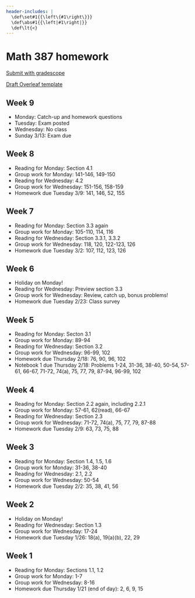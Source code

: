 ```yaml
---
header-includes: |
  \def\set#1{{\left\{#1\right\}}}
  \def\abs#1{{\left|#1\right|}}
  \def\lt{<}
---
```


# Math 387 homework

[Submit with gradescope](https://www.gradescope.com/courses/218675)

[Draft Overleaf template](https://www.overleaf.com/read/wqzxckcdzwzr)

## Week 9

* Monday: Catch-up and homework questions
* Tuesday: Exam posted
* Wednesday: No class
* Sunday 3/13: Exam due

## Week 8

* Reading for Monday: Section 4.1
* Group work for Monday: 141-146, 149-150
* Reading for Wednesday: 4.2
* Group work for Wednesday: 151-156, 158-159
* Homework due Tuesday 3/9: 141, 146, 52, 155

## Week 7

* Reading for Monday: Section 3.3 again
* Group work for Monday: 105-110, 114, 116
* Reading for Wednesday: Section 3.3.1, 3.3.2
* Group work for Wednesday: 118, 120, 122-123, 126
* Homework due Tuesday 3/2: 107, 112, 123, 126

## Week 6

* Holiday on Monday!
* Reading for Wednesday: Preview section 3.3
* Group work for Wednesday: Review, catch up, bonus problems!
* Homework due Tuesday 2/23: Class survey

## Week 5

* Reading for Monday: Secton 3.1
* Group work for Monday: 89-94
* Reading for Wednesday: Section 3.2
* Group work for Wednesday: 96-99, 102
* Homework due Thursday 2/18: 76, 90, 96, 102
* Notebook 1 due Thursday 2/18: Problems 1-24, 31-36, 38-40, 50-54, 57-61, 66-67, 71-72, 74(a), 75, 77, 79, 87-94, 96-99, 102

## Week 4

* Reading for Monday: Section 2.2 again, including 2.2.1
* Group work for Monday: 57-61, 62(read), 66-67
* Reading for Wednesday: Section 2.3
* Group work for Wednesday: 71-72, 74(a), 75, 77, 79, 87-88
* Homework due Tuesday 2/9: 63, 73, 75, 88

## Week 3

* Reading for Monday: Section 1.4, 1.5, 1.6
* Group work for Monday: 31-36, 38-40
* Reading for Wednesday: 2.1, 2.2
* Group work for Wednesday: 50-54
* Homework due Tuesday 2/2: 35, 38, 41, 56

## Week 2

* Holiday on Monday!
* Reading for Wednesday: Section 1.3
* Group work for Wednesday: 17-24
* Homework due Tuesday 1/26: 18(a), 19(a)(b), 22, 29

## Week 1

* Reading for Monday: Sections 1.1, 1.2
* Group work for Monday: 1-7
* Group work for Wednesday: 8-16
* Homework due Thursday 1/21 (end of day): 2, 6, 9, 15


<script type='text/x-mathjax-config'>
  MathJax.Hub.Config({
    tex2jax: {
      inlineMath: [['$','$'], ['\\(','\\)']],
      processEscapes: true
    },
    TeX: {
      Macros: {
        set: ["{\\left\\{ #1 \\right\\}}", 1],
        abs: ["{\\left| #1 \\right|}", 1],
        lt: ["<"]
      }
    }
  });
</script>
<script src='https://cdnjs.cloudflare.com/ajax/libs/mathjax/2.7.2/MathJax.js?config=TeX-AMS_HTML'></script>